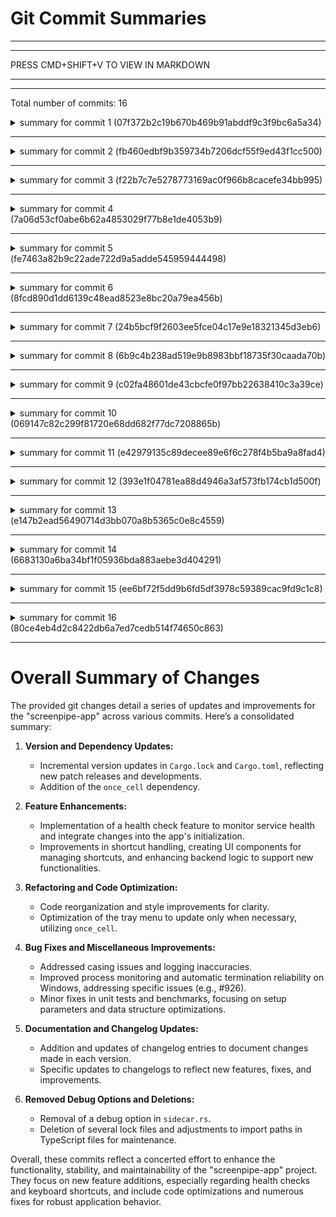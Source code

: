 # Git Commit Summaries

-----------------------------------------------------------------------
-----------------------------------------------------------------------
 
PRESS CMD+SHIFT+V TO VIEW IN MARKDOWN
 
_______________________________________________________________________
-----------------------------------------------------------------------
Total number of commits: 16

<details>
<summary>summary for commit 1 (07f372b2c19b670b469b91abddf9c3f9bc6a5a34)</summary>

The Git changes in commit `07f372b2c19b670b469b91abddf9c3f9bc6a5a34` include several updates and additions:

1. **Version Updates**:
   - The version of the `screenpipe-app` package in `Cargo.lock` was updated from `0.22.5` to `0.22.6`.
   - The version in `Cargo.toml` was updated from `0.22.6` to `0.22.7`.

2. **Dependencies**:
   - A new dependency, `once_cell` version `1.20.0`, was added in `Cargo.toml`.

3. **New Health Check Feature**:
   - A new file `health.rs` was added, implementing a health check feature using a Tauri app handle. This feature checks the health of a service running at `http://localhost:3030/health` and updates tray icons based on the health status.
   - In `main.rs`, this health check service is started during the app initialization.

4. **Refactoring and Reorganization**:
   - The `mod store` line in `main.rs` was moved for organizational purposes.
   - The `health` module was newly added and utilized in `main.rs`.
   - Minor code style changes were made for clarity, such as formatting and moving code blocks related to handling shortcuts.
   - Comments were added or adjusted for clarity, particularly in the new `start_health_check` function and some function parameters in `main.rs`.

5. **Tray Menu Update Optimization**:
   - In `tray.rs`, a mechanism was implemented to cache the current menu state and only update the tray menu if the state has changed, improving efficiency.
   - `once_cell` is used to store the last menu state, ensuring updates only when necessary.

6. **Miscellaneous**:
   - Uses of `println!` were changed to use `info!` from `tracing` for more consistent logging.
   - Some unnecessary imports were removed, and significant whitespace and formatting changes were made for code clarity.

Overall, this commit mainly enhances the functionality of the `screenpipe` application with a new health check service, cleans up the code, and optimizes certain operations.
</details>

------------------------------------------------------------------------

<details>
<summary>summary for commit 2 (fb460edbf9b359734b7206dcf55f9ed43f1cc500)</summary>

The git commit with hash `fb460edbf9b359734b7206dcf55f9ed43f1cc500` adds a new changelog entry for version 0.22.6 of the Screenpipe application. The updates include:

### New Features:
- Added keyboard shortcuts to enhance user efficiency in the Screenpipe application.

### Fixes:
- Resolved a casing issue that could impact app performance.
- Fixed a minor logging issue to ensure accurate functionality.

Additionally, the commit updates the CHANGELOG.md files to reflect these new features and fixes. Full changelog details are available in a specified comparison link.
</details>

------------------------------------------------------------------------

<details>
<summary>summary for commit 3 (f22b7c7e5278773169ac0f966b8cacefe34bb995)</summary>

The git commit with ID `f22b7c7` by Louis Beaumont updates the version number of the "screenpipe-app" in the `Cargo.toml` file from `0.22.5` to `0.22.6`. This change suggests the release of a new patch version of the application.
</details>

------------------------------------------------------------------------

<details>
<summary>summary for commit 4 (7a06d53cf0abe6b62a4853029f77b8e1de4053b9)</summary>

The commit introduces multiple changes to the `screenpipe-app`, primarily adding shortcut-related enhancements:

1. **Shortcut Handling Improvements**: The commit refactors and organizes the code for handling shortcuts. This includes the introduction of a new `ShortcutRow` component for managing individual shortcut settings.

2. **Pipe Shortcut Functionality**: New functionality is added to associate keyboard shortcuts with "pipes" (likely referring to some kind of modular features or plugins), allowing users to trigger these pipes via shortcuts.

3. **UI Changes**: A new component `shortcut-row.tsx` is created to encapsulate the UI and logic for managing shortcuts. This component handles recording new shortcuts, enabling/disabling them, and provides visual feedback through UI elements like switches and buttons.

4. **API Integration**: A new API class `PipeApi` is implemented in `lib/api/index.ts`. This class provides methods to list pipe configurations, which the application can use to dynamically generate UI elements for managing pipe shortcuts.

5. **Settings Enhancements**: The application’s settings now include a `pipeShortcuts` field in the `Settings` type, allowing storage and retrieval of pipe-specific shortcuts.

6. **Backend Enhancements**: Tauri's backend (`main.rs`) is updated to handle the new pipe shortcuts. This includes updating methods for applying and managing global shortcuts, with new logic to register shortcuts associated with pipes.

7. **Package Version Update**: The version of `screenpipe-app` in `Cargo.lock` is updated from `0.22.3` to `0.22.5`, likely reflecting significant changes and new features added in this commit.

These updates improve the flexibility and usability of the application by allowing users to manage and utilize shortcuts more effectively, particularly in the context of customizable features like pipes.
</details>

------------------------------------------------------------------------

<details>
<summary>summary for commit 5 (fe7463a82b9c22ade722d9a5adde545959444498)</summary>

The given commit, authored by Louis Beaumont on January 7, 2025, removes a debug option in the `sidecar.rs` file of the `screenpipe-app-tauri` project. Specifically, the line of code that pushes the `--debug` argument to the `args` vector is commented out at line 363, effectively disabling this debug option during the execution of the `spawn_sidecar` function.
</details>

------------------------------------------------------------------------

<details>
<summary>summary for commit 6 (8fcd890d1dd6139c48ead8523e8bc20a79ea456b)</summary>

The commit identified by `8fcd890d1dd6139c48ead8523e8bc20a79ea456b` addresses a casing issue in the `main.rs` file of the `screenpipe-app-tauri` project. Specifically, it modifies the labels for two menu items: "Start Recording" and "Stop Recording", changing them to lowercase ("start recording" and "stop recording") to ensure consistent casing. The author of these changes is Louis Beaumont, with the commit dated January 6, 2025.
</details>

------------------------------------------------------------------------

<details>
<summary>summary for commit 7 (24b5bcf9f2603ee5fce04c17e9e18321345d3eb6)</summary>

This commit makes a small fix in the `pipes.rs` file within the `screenpipe-core` module. It updates a list of strings used for logging purposes by adding a new entry: `"$ next start"`. This change appears to address a minor issue with logging or pattern matching in the code.
</details>

------------------------------------------------------------------------

<details>
<summary>summary for commit 8 (6b9c4b238ad519e9b8983bbf18735f30caada70b)</summary>

The commit made by Louis Beaumont on January 6, 2025, includes a change in the `screenpipe-server/src/auto_destruct.rs` file. The modification was made within a function `is_process_alive`, which is intended to check if a process is alive on Windows operating systems. Specifically, the code was altered to ensure that when opening a process with `OpenProcess`, the result is unwrapped, likely to handle potential errors and ensure that the process handle is correctly obtained.
</details>

------------------------------------------------------------------------

<details>
<summary>summary for commit 9 (c02fa48601de43cbcfe0f97bb22638410c3a39ce)</summary>

The commit `c02fa48601de43cbcfe0f97bb22638410c3a39ce` involves updating documentation by adding a new changelog file for version 0.22.5 of the project. The changes include the creation of a new changelog document at `content/changelogs/0.22.5.md` along with updates to the existing `CHANGELOG.md` file in the `screenpipe-app-tauri/public/` directory. The changelog highlights several fixes:

1. **Auto Destruct Issue for Windows CLI**: Fixed as per issue #926 to ensure proper auto-destruction behavior.
2. **Benchmark Tests**: Adjustments made for improved reliability.
3. **Unit Test Issues**: Various tests have been corrected to ensure their accurate functionality and coverage.

Additionally, a link to the full changelog comparison from e147b to 06914 is provided. The changelog was generated by a GitHub Actions Bot on January 6, 2025.
</details>

------------------------------------------------------------------------

<details>
<summary>summary for commit 10 (069147c82c299f81720e68dd682f77dc7208865b)</summary>

The commit identified as `069147c82c299f81720e68dd682f77dc7208865b`, made by Louis Beaumont, addresses issue #926 by implementing fixes related to the automatic destruction of Windows CLI. The changes include:

1. **GitHub Actions Workflow (`release-app.yml`):**
   - The maximum number of retries (`MAX_RETRIES`) for a process has been increased from 3 to 5.
   - The delay between retries (`RETRY_DELAY`) has been increased from 10 seconds to 30 seconds.

2. **Version Update (`Cargo.toml`):**
   - The version number of the `screenpipe-app` has been incremented from `0.22.4` to `0.22.5`.

3. **Process Watching Enhancement (`auto_destruct.rs`):**
   - Added a function `is_process_alive` specifically for Windows that uses the Windows API to check if a process is still running.
   - Modified the `watch_pid` function to use the new Windows API check before falling back to the existing `Command` approach for process monitoring.
   - This consists of shell commands using `tasklist` to verify both the PID and application name (`screenpipe-app.exe`) on Windows.
   - Enhanced the logic to provide additional process termination checks to ensure robust monitoring.

These changes improve the reliability of process termination checks on Windows in the application, ensuring it handles retries more effectively and uses the Windows API for a more dependable process status check.
</details>

------------------------------------------------------------------------

<details>
<summary>summary for commit 11 (e42979135c89decee89e6f6c278f4b5ba9a8fad4)</summary>

The git commit `e42979135c89decee89e6f6c278f4b5ba9a8fad4` by Louis Beaumont includes fixes and updates to benchmark files in the `screenpipe-server` and `screenpipe-vision` projects.

1. **In `screenpipe-server/benches/db_benchmarks.rs`:**
   - Additional `None` parameters were added to a function call within the `setup_large_db` function to enhance or fix its configuration.

2. **In `screenpipe-vision/benches/apple_leak_bench.rs`:**
   - The `cidre::ns` namespace was imported for usage.
   - The `perform_ocr_apple` function call was modified to use a `ns::ArrayMut<ns::String>::with_capacity(0)` as an argument instead of an empty vector.

3. **In `screenpipe-vision/benches/vision_benchmark.rs`:**
   - `Arc` from the `std::sync` library was introduced, and `WindowFilters` from `screenpipe_vision::capture_screenshot_by_window` was imported.
   - The `benchmark_continuous_capture` function now creates `WindowFilters` using `Arc`, and this is passed into the `continuous_capture` function. This change might provide thread-safe shared ownership of `WindowFilters`.
   - The `continuous_capture` function call was adjusted to replace the empty arrays passed for window filters with the `window_filters` object and added a `false` flag at the end.

Overall, these changes seem to address improvements in setup parameters, the use of more appropriate data structures, and refinements to benchmark functions within the project.
</details>

------------------------------------------------------------------------

<details>
<summary>summary for commit 12 (393e1f04781ea88d4946a3af573fb174cb1d500f)</summary>

This commit `393e1f0` made changes primarily to fix and clean up unit tests in a project, involving both audio and vision modules. Here are the key changes:

1. **Audio Module:**
   - Removed unnecessary code related to `output_path` in several files, ensuring that temporary output paths are no longer specified or cloned. This was applied to example files (`stt.rs`) and test files (`accuracy_test.rs` and `core_tests.rs`).
   - Simplified function calls by removing arguments (`output_path`, `true`) that were unnecessary.
   - Adjusted function calls to use an updated interface, such as changing `&audio_input` to `&audio_input.data`.

2. **Vision Module:**
   - Restructured code in `websocket.rs` to use a new `WindowFilters` struct instead of handling ignored and included windows directly.
   - Removed the `window-filtering.rs` example file altogether, likely due to redundancy or integration of its features elsewhere.
   - Changed the visibility of the function `get_apple_languages` in `core.rs` to be `pub`, allowing it to be used outside of its current module.
   - Updated `apple_vision_test.rs` to include testing for both English and Chinese languages using `perform_ocr_apple`. The test confirms that OCR tasks identify specific keywords from images, using a new approach to handle language configurations.

Overall, the commit streamlines the test setup, enhances the flexibility of handling language settings, and removes deprecated or inefficient code paths.
</details>

------------------------------------------------------------------------

<details>
<summary>summary for commit 13 (e147b2ead56490714d3bb070a8b5365c0e8c4559)</summary>

The commit with the ID `e147b2e` introduces changes primarily related to documentation updates and fix implementations. It adds a new changelog file for version 0.22.4 and updates an existing changelog file in the `screenpipe-app-tauri` project. The key changes highlighted in the commit include:

- **Fixes:**
  - Correction of a modal display issue to enhance user guidance.
  - Resolution of problems related to building memories to improve functionality.
  - Rectification of import issues to ensure application stability.

The changelog was updated to reflect these fixes, and the previous entries for new features and improvements were removed or replaced, focusing the document on the recent fixes. The `Full Changelog` link was updated to a new comparison range between different commits.
</details>

------------------------------------------------------------------------

<details>
<summary>summary for commit 14 (6683130a6ba34bf1f05936bda883aebe3d404291)</summary>

The git commit with hash `6683130a6ba34bf1f05936bda883aebe3d404291` by Louis Beaumont updates the version number of the "screenpipe-app" package from "0.22.3" to "0.22.4" in the `Cargo.toml` file. This change is part of a fix related to a modal for instructions in the "release-app" component.
</details>

------------------------------------------------------------------------

<details>
<summary>summary for commit 15 (ee6bf72f5dd9b6fd5df3978c59389cac9fd9c1c8)</summary>

The commit by Louis Beaumont focuses on fixing the build for the "memories" component. Here's a summary of the changes made:

1. **package.json Updates**: 
   - Removed `eslint` and `eslint-config-next` dependencies.
   - `bun-types` remains as `latest`, and `typescript` still uses version `^5`.

2. **Memories Gallery Component (`memories-gallery.tsx`)**:
   - The `newMemories` array is now explicitly typed as `any[]`.
   - Added multiple `@ts-ignore` comments to ignore TypeScript errors possibly related to `item.content.frameId`, `item.content.timestamp`, `item.content.filePath`, `item.content.appName`, and using `item.content.text`.
   
3. **Breaking Changes Instructions Dialog (`breaking-changes-instructions-dialog.tsx`)**:
   - Combined the asynchronous `init` function with the logic to fetch pipe data. It now initializes and also checks pipes within a single `useEffect`, reducing redundancy.
   
4. **Pipe Store Component (`pipe-store.tsx`)**:
   - Removed a block of code involving an `iframe` that displayed content based on `selectedPipe.config.port`. This might have been unused or causing layout/build issues.

These changes aim to improve the component's stability or address specific build errors, especially related to TypeScript configurations and dependencies.
</details>

------------------------------------------------------------------------

<details>
<summary>summary for commit 16 (80ce4eb4d2c8422db6a7ed7cedb514f74650c863)</summary>

The git changes in the provided commit include:

1. Deletion of several `bun.lockb` files across multiple directories within the project. These include:
   - `pipes/archive/pipe-anthropic-computer-use-meeting-assistant`
   - `pipes/archive/pipe-digital-clone`
   - `pipes/archive/pipe-find-leads-with-exa-ai`
   - `pipes/archive/pipe-keyword-notification`
   - `pipes/archive/pipe-llama32-comment-linear-while-you-work`
   - `pipes/archive/pipe-obsidian-time-logs`
   - `pipes/archive/pipe-screen-time-storyteller`
   - `pipes/data-table`
   - `pipes/identify-speakers`
   - `pipes/linkedin_ai_assistant`
   - `pipes/memories`
   - `pipes/obsidian`
   - `pipes/pipe-email-exa-search`
   - `pipes/pipe-for-loom`
   - `pipes/pipe-notion-table-logs`
   - `pipes/pipe-post-questions-on-reddit`
   - `pipes/search`
   - `pipes/timeline`

2. An update to `pipes/memories/package.json`, where the version of `@screenpipe/js` was changed from `1.0.0` to `1.0.1`.

3. Changes in import statements within TypeScript files:
   - In `pipes/memories/src/app/api/settings/route.ts`, the import of `pipe` was changed from `@screenpipe/js/node` to `@screenpipe/js`.
   - In `pipes/obsidian/src/app/api/log/route.ts` and `pipes/obsidian/src/app/api/settings/route.ts`, similar updates were made to the `pipe` import statement, changing it from `@screenpipe/js/node` to `@screenpipe/js`. 

These changes primarily focus on the deletion of lock files and updating import paths for consistency or maintenance reasons.
</details>

------------------------------------------------------------------------

# Overall Summary of Changes

The provided git changes detail a series of updates and improvements for the "screenpipe-app" across various commits. Here’s a consolidated summary:

1. **Version and Dependency Updates:**
   - Incremental version updates in `Cargo.lock` and `Cargo.toml`, reflecting new patch releases and developments.
   - Addition of the `once_cell` dependency.

2. **Feature Enhancements:**
   - Implementation of a health check feature to monitor service health and integrate changes into the app's initialization.
   - Improvements in shortcut handling, creating UI components for managing shortcuts, and enhancing backend logic to support new functionalities.

3. **Refactoring and Code Optimization:**
   - Code reorganization and style improvements for clarity.
   - Optimization of the tray menu to update only when necessary, utilizing `once_cell`.

4. **Bug Fixes and Miscellaneous Improvements:**
   - Addressed casing issues and logging inaccuracies.
   - Improved process monitoring and automatic termination reliability on Windows, addressing specific issues (e.g., #926).
   - Minor fixes in unit tests and benchmarks, focusing on setup parameters and data structure optimizations.

5. **Documentation and Changelog Updates:**
   - Addition and updates of changelog entries to document changes made in each version.
   - Specific updates to changelogs to reflect new features, fixes, and improvements.

6. **Removed Debug Options and Deletions:**
   - Removal of a debug option in `sidecar.rs`.
   - Deletion of several lock files and adjustments to import paths in TypeScript files for maintenance.

Overall, these commits reflect a concerted effort to enhance the functionality, stability, and maintainability of the "screenpipe-app" project. They focus on new feature additions, especially regarding health checks and keyboard shortcuts, and include code optimizations and numerous fixes for robust application behavior.
